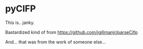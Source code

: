 pyCIFP
=====

This is.. janky.

Bastardized kind of from https://github.com/jgillmanjr/parseCifp

And... that was from the work of someone else...
